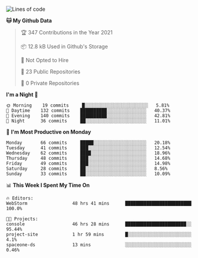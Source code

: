 
<!--START_SECTION:waka-->
![Lines of code](https://img.shields.io/badge/From%20Hello%20World%20I%27ve%20Written-2.0%20million%20lines%20of%20code-blue)

**🐱 My Github Data** 

> 🏆 347 Contributions in the Year 2021
 > 
> 📦 12.8 kB Used in Github's Storage 
 > 
> 🚫 Not Opted to Hire
 > 
> 📜 23 Public Repositories 
 > 
> 🔑 0 Private Repositories  
 > 
**I'm a Night 🦉** 

```text
🌞 Morning    19 commits     █░░░░░░░░░░░░░░░░░░░░░░░░   5.81% 
🌆 Daytime    132 commits    ██████████░░░░░░░░░░░░░░░   40.37% 
🌃 Evening    140 commits    ██████████░░░░░░░░░░░░░░░   42.81% 
🌙 Night      36 commits     ██░░░░░░░░░░░░░░░░░░░░░░░   11.01%

```
📅 **I'm Most Productive on Monday** 

```text
Monday       66 commits     █████░░░░░░░░░░░░░░░░░░░░   20.18% 
Tuesday      41 commits     ███░░░░░░░░░░░░░░░░░░░░░░   12.54% 
Wednesday    62 commits     ████░░░░░░░░░░░░░░░░░░░░░   18.96% 
Thursday     48 commits     ███░░░░░░░░░░░░░░░░░░░░░░   14.68% 
Friday       49 commits     ███░░░░░░░░░░░░░░░░░░░░░░   14.98% 
Saturday     28 commits     ██░░░░░░░░░░░░░░░░░░░░░░░   8.56% 
Sunday       33 commits     ██░░░░░░░░░░░░░░░░░░░░░░░   10.09%

```


📊 **This Week I Spent My Time On** 

```text
🔥 Editors: 
WebStorm                 48 hrs 41 mins      █████████████████████████   100.0%

🐱‍💻 Projects: 
console                  46 hrs 28 mins      ███████████████████████░░   95.44% 
project-site             1 hr 59 mins        █░░░░░░░░░░░░░░░░░░░░░░░░   4.1% 
spaceone-ds              13 mins             ░░░░░░░░░░░░░░░░░░░░░░░░░   0.46%

```


<!--END_SECTION:waka-->
